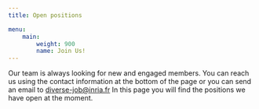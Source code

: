 ```yaml
---
title: Open positions

menu:
    main:
        weight: 900
        name: Join Us!
---
```


Our team is always looking for new and engaged members. You can reach us using the contact information at the bottom of the page or you can send an email to diverse-job@inria.fr
In this page you will find the positions we have open at the moment.